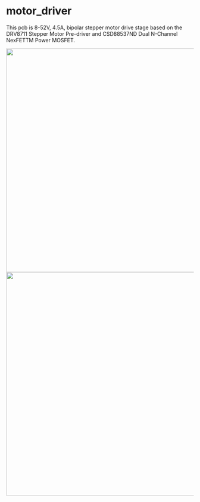 # motor_driver

This pcb is 8-52V, 4.5A, bipolar stepper motor drive stage based on the DRV8711 Stepper Motor Pre-driver and CSD88537ND Dual N-Channel NexFETTM Power MOSFET.
 
 
<img src="https://github.com/cnc-board/motor_driver/blob/master/images/motor%20copie.png" width="600"/>
 
<img src="https://github.com/cnc-board/motot_driver/blob/master/images/board_drv.PNG" width="600"/>
